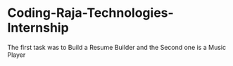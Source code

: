 # Coding-Raja-Technologies-Internship
The first task was to Build a Resume Builder and the Second one is a Music Player

